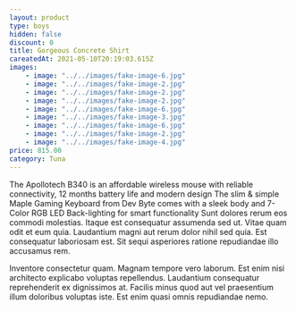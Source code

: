 ```yaml
---
layout: product
type: boys
hidden: false
discount: 0
title: Gorgeous Concrete Shirt
careatedAt: 2021-05-10T20:19:03.615Z
images:
    - image: "../../images/fake-image-6.jpg"
    - image: "../../images/fake-image-2.jpg"
    - image: "../../images/fake-image-2.jpg"
    - image: "../../images/fake-image-2.jpg"
    - image: "../../images/fake-image-6.jpg"
    - image: "../../images/fake-image-3.jpg"
    - image: "../../images/fake-image-6.jpg"
    - image: "../../images/fake-image-2.jpg"
    - image: "../../images/fake-image-4.jpg"
price: 815.00
category: Tuna
---
```

The Apollotech B340 is an affordable wireless mouse with reliable connectivity, 12 months battery life and modern design
The slim & simple Maple Gaming Keyboard from Dev Byte comes with a sleek body and 7- Color RGB LED Back-lighting for smart functionality
Sunt dolores rerum eos commodi molestias. Itaque est consequatur assumenda sed ut. Vitae quam odit et eum quia. Laudantium magni aut rerum dolor nihil sed quia. Est consequatur laboriosam est. Sit sequi asperiores ratione repudiandae illo accusamus rem.
 Inventore consectetur quam. Magnam tempore vero laborum. Est enim nisi architecto explicabo voluptas repellendus. Laudantium consequatur reprehenderit ex dignissimos at. Facilis minus quod aut vel praesentium illum doloribus voluptas iste. Est enim quasi omnis repudiandae nemo.
